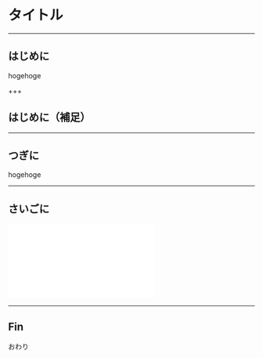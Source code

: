 # タイトル

---
## はじめに

hogehoge

+++

## はじめに（補足）

---

## つぎに

hogehoge

---

## さいごに

![alt](Git-branching-model.pdf)

---

## Fin

おわり
